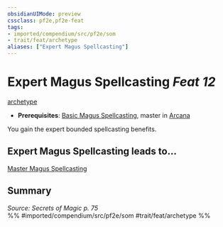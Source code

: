 ```yaml
---
obsidianUIMode: preview
cssclass: pf2e,pf2e-feat
tags:
- imported/compendium/src/pf2e/som
- trait/feat/archetype
aliases: ["Expert Magus Spellcasting"]
---
```

# Expert Magus Spellcasting  *Feat 12*  
[archetype](archetype.md)  

- **Prerequisites**: [Basic Magus Spellcasting](basic-magus-spellcasting-som.md), master in [Arcana](../skills.md#Arcana)

You gain the expert bounded spellcasting benefits.

## Expert Magus Spellcasting leads to...

[Master Magus Spellcasting](master-magus-spellcasting-som.md)

## Summary

*Source: Secrets of Magic p. 75*  
%% #imported/compendium/src/pf2e/som #trait/feat/archetype %%
